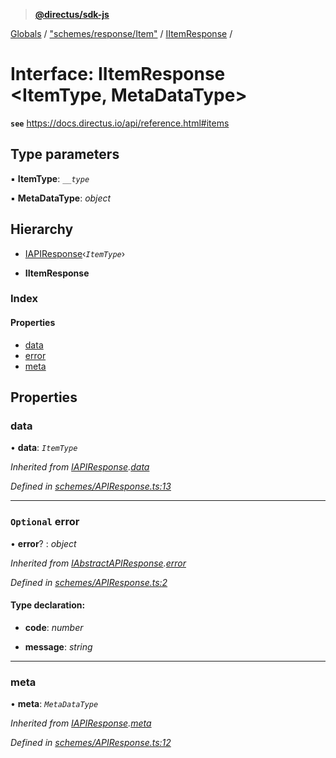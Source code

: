 > **[@directus/sdk-js](../README.md)**

[Globals](../README.md) / ["schemes/response/Item"](../modules/_schemes_response_item_.md) / [IItemResponse](_schemes_response_item_.iitemresponse.md) /

# Interface: IItemResponse <**ItemType, MetaDataType**>

**`see`** https://docs.directus.io/api/reference.html#items

## Type parameters

▪ **ItemType**: *`__type`*

▪ **MetaDataType**: *object*

## Hierarchy

  * [IAPIResponse](_schemes_apiresponse_.iapiresponse.md)‹*`ItemType`*›

  * **IItemResponse**

### Index

#### Properties

* [data](_schemes_response_item_.iitemresponse.md#data)
* [error](_schemes_response_item_.iitemresponse.md#optional-error)
* [meta](_schemes_response_item_.iitemresponse.md#meta)

## Properties

###  data

• **data**: *`ItemType`*

*Inherited from [IAPIResponse](_schemes_apiresponse_.iapiresponse.md).[data](_schemes_apiresponse_.iapiresponse.md#data)*

*Defined in [schemes/APIResponse.ts:13](https://github.com/direcuts/sdk-js/tree/master/schemes/APIResponse.ts#L13)*

___

### `Optional` error

• **error**? : *object*

*Inherited from [IAbstractAPIResponse](_schemes_apiresponse_.iabstractapiresponse.md).[error](_schemes_apiresponse_.iabstractapiresponse.md#optional-error)*

*Defined in [schemes/APIResponse.ts:2](https://github.com/direcuts/sdk-js/tree/master/schemes/APIResponse.ts#L2)*

#### Type declaration:

* **code**: *number*

* **message**: *string*

___

###  meta

• **meta**: *`MetaDataType`*

*Inherited from [IAPIResponse](_schemes_apiresponse_.iapiresponse.md).[meta](_schemes_apiresponse_.iapiresponse.md#meta)*

*Defined in [schemes/APIResponse.ts:12](https://github.com/direcuts/sdk-js/tree/master/schemes/APIResponse.ts#L12)*